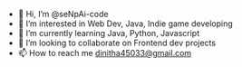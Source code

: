 - 👋 Hi, I’m @seNpAi-code
- 👀 I’m interested in Web Dev, Java, Indie game developing 
- 🌱 I’m currently learning Java, Python, Javascript
- 💞️ I’m looking to collaborate on Frontend dev projects
- 📫 How to reach me dinitha45033@gmail.com


